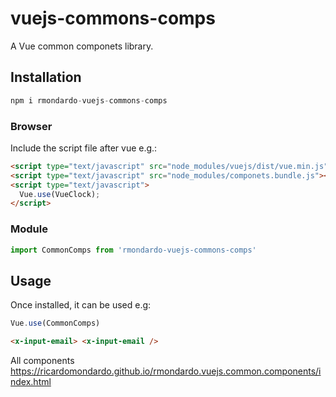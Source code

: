 # vuejs-commons-comps

A Vue common componets library.

## Installation

```js
npm i rmondardo-vuejs-commons-comps
```

### Browser

Include the script file after vue e.g.:

```html
<script type="text/javascript" src="node_modules/vuejs/dist/vue.min.js"></script>
<script type="text/javascript" src="node_modules/componets.bundle.js"></script>
<script type="text/javascript">
  Vue.use(VueClock);
</script>
```

### Module

```js
import CommonComps from 'rmondardo-vuejs-commons-comps'
```

## Usage

Once installed, it can be used e.g:

```js
Vue.use(CommonComps)
```

```html
<x-input-email> <x-input-email />
```

All components
https://ricardomondardo.github.io/rmondardo.vuejs.common.components/index.html
